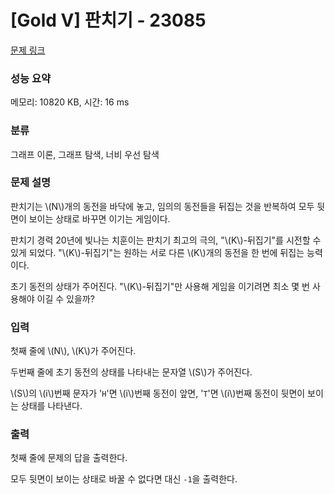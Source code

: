 # [Gold V] 판치기 - 23085 

[문제 링크](https://www.acmicpc.net/problem/23085) 

### 성능 요약

메모리: 10820 KB, 시간: 16 ms

### 분류

그래프 이론, 그래프 탐색, 너비 우선 탐색

### 문제 설명

<p>판치기는 \(N\)개의 동전을 바닥에 놓고, 임의의 동전들을 뒤집는 것을 반복하여 모두 뒷면이 보이는 상태로 바꾸면 이기는 게임이다.</p>

<p>판치기 경력 20년에 빛나는 치훈이는 판치기 최고의 극의, "\(K\)-뒤집기"를 시전할 수 있게 되었다. "\(K\)-뒤집기"는 원하는 서로 다른 \(K\)개의 동전을 한 번에 뒤집는 능력이다.</p>

<p>초기 동전의 상태가 주어진다. "\(K\)-뒤집기"만 사용해 게임을 이기려면 최소 몇 번 사용해야 이길 수 있을까?</p>

### 입력 

 <p>첫째 줄에 \(N\), \(K\)가 주어진다.</p>

<p>두번째 줄에 초기 동전의 상태를 나타내는 문자열 \(S\)가 주어진다.</p>

<p>\(S\)의 \(i\)번째 문자가 '<code>H</code>'면 \(i\)번째 동전이 앞면, '<code>T</code>'면 \(i\)번째 동전이 뒷면이 보이는 상태를 나타낸다.</p>

### 출력 

 <p>첫째 줄에 문제의 답을 출력한다.</p>

<p>모두 뒷면이 보이는 상태로 바꿀 수 없다면 대신 <code>-1</code>을 출력한다.</p>

